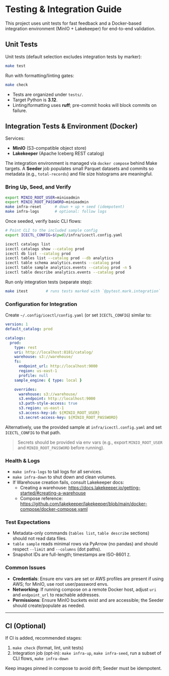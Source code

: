 # Testing & Integration Guide

This project uses unit tests for fast feedback and a Docker-based integration environment (MinIO + Lakekeeper) for end-to-end validation.

## Unit Tests

Unit tests (default selection excludes integration tests by marker):
```sh
make test
```

Run with formatting/linting gates:
```sh
make check
```

- Tests are organized under `tests/`.
- Target Python is **3.12**.
- Linting/formatting uses **ruff**; pre-commit hooks will block commits on failure.

## Integration Tests & Environment (Docker)

Services:
- **MinIO** (S3-compatible object store)
- **Lakekeeper** (Apache Iceberg REST catalog)

The integration environment is managed via `docker compose` behind Make targets. A **Seeder** job populates small Parquet datasets and commits so metadata (e.g., `total-records`) and file size histograms are meaningful.

### Bring Up, Seed, and Verify

```sh
export MINIO_ROOT_USER=minioadmin
export MINIO_ROOT_PASSWORD=minioadmin
make infra-reset      # down + up + seed (idempotent)
make infra-logs       # optional: follow logs
```

Once seeded, verify basic CLI flows:

```sh
# Point CLI to the included sample config
export ICECTL_CONFIG=$(pwd)/infra/icectl.config.yaml

icectl catalogs list
icectl catalogs show --catalog prod
icectl db list --catalog prod
icectl tables list --catalog prod --db analytics
icectl table schema analytics.events --catalog prod
icectl table sample analytics.events --catalog prod -n 5
icectl table describe analytics.events --catalog prod
```

Run only integration tests (separate step):

```sh
make itest        # runs tests marked with `@pytest.mark.integration`
```

### Configuration for Integration

Create `~/.config/icectl/config.yaml` (or set `ICECTL_CONFIG`) similar to:

```yaml
version: 1
default_catalog: prod

catalogs:
  prod:
    type: rest
    uri: http://localhost:8181/catalog/
    warehouse: s3://warehouse/
    fs:
      endpoint_url: http://localhost:9000
      region: us-east-1
      profile: null
    sample_engine: { type: local }

    overrides:
      warehouse: s3://warehouse/
      s3.endpoint: http://localhost:9000
      s3.path-style-access: true
      s3.region: us-east-1
      s3.access-key-id: ${MINIO_ROOT_USER}
      s3.secret-access-key: ${MINIO_ROOT_PASSWORD}
```

Alternatively, use the provided sample at `infra/icectl.config.yaml` and set `ICECTL_CONFIG` to that path.

> Secrets should be provided via env vars (e.g., export `MINIO_ROOT_USER` and `MINIO_ROOT_PASSWORD` before running).

### Health & Logs

- `make infra-logs` to tail logs for all services.
- `make infra-down` to shut down and clean volumes.
- If Warehouse creation fails, consult Lakekeeper docs:
  - Creating a warehouse: <https://docs.lakekeeper.io/getting-started/#creating-a-warehouse>
  - Compose reference: <https://github.com/lakekeeper/lakekeeper/blob/main/docker-compose/docker-compose.yaml>

### Test Expectations

- Metadata-only commands (`tables list`, `table describe` sections) should not read data files.
- `table sample` reads minimal rows via PyArrow (no pandas) and should respect `--limit` and `--columns` (dot paths).
- Snapshot IDs are full-length; timestamps are ISO-8601 `Z`.

### Common Issues

- **Credentials**: Ensure env vars are set or AWS profiles are present if using AWS; for MinIO, use root user/password envs.
- **Networking**: If running compose on a remote Docker host, adjust `uri` and `endpoint_url` to reachable addresses.
- **Permissions**: Ensure MinIO buckets exist and are accessible; the Seeder should create/populate as needed.

---

## CI (Optional)

If CI is added, recommended stages:
1. `make check` (format, lint, unit tests)
2. Integration job (opt-in): `make infra-up`, `make infra-seed`, run a subset of CLI flows, `make infra-down`

Keep images pinned in compose to avoid drift; Seeder must be idempotent.
